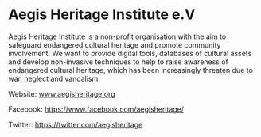 # Aegis Heritage Institute e.V

Aegis Heritage Institute is a non-profit organisation with the aim to safeguard endangered cultural heritage and promote community involvement. We want to provide digital tools, databases of cultural assets and develop non-invasive techniques to help to raise awareness of endangered cultural heritage, which has been increasingly threaten due to war, neglect and vandalism.

Website: www.aegisheritage.org

Facebook: https://www.facebook.com/aegisheritage/

Twitter: https://twitter.com/aegisheritage